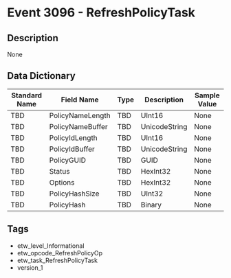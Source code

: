 # Event 3096 - RefreshPolicyTask

## Description
None

## Data Dictionary
|Standard Name|Field Name|Type|Description|Sample Value|
|---|---|---|---|---|
|TBD|PolicyNameLength|TBD|UInt16|None|None|
|TBD|PolicyNameBuffer|TBD|UnicodeString|None|None|
|TBD|PolicyIdLength|TBD|UInt16|None|None|
|TBD|PolicyIdBuffer|TBD|UnicodeString|None|None|
|TBD|PolicyGUID|TBD|GUID|None|None|
|TBD|Status|TBD|HexInt32|None|None|
|TBD|Options|TBD|HexInt32|None|None|
|TBD|PolicyHashSize|TBD|UInt32|None|None|
|TBD|PolicyHash|TBD|Binary|None|None|

## Tags
* etw_level_Informational
* etw_opcode_RefreshPolicyOp
* etw_task_RefreshPolicyTask
* version_1